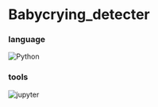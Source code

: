 # Babycrying_detecter

### language
![Python](https://img.shields.io/badge/Python-3776AB.svg?&style=for-the-badge&logo=Python&logoColor=white)

### tools
![jupyter](https://img.shields.io/badge/jupyter-F37626.svg?&style=for-the-badge&logo=jupyter&logoColor=white)
